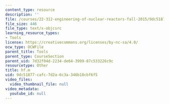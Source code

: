 ```yaml
---
content_type: resource
description: ''
file: /courses/22-312-engineering-of-nuclear-reactors-fall-2015/9dc51877cafc7d2a6c3a346b18cbf6f5_hf.m
file_size: 446
file_type: text/x-objcsrc
learning_resource_types:
- Tools
license: https://creativecommons.org/licenses/by-nc-sa/4.0/
ocw_type: OCWFile
parent_title: Tools
parent_type: CourseSection
parent_uid: 7d32f04d-2234-de64-3999-87c533226c9c
resourcetype: Other
title: hf.m
uid: 9dc51877-cafc-7d2a-6c3a-346b18cbf6f5
video_files:
  video_thumbnail_file: null
video_metadata:
  youtube_id: null
---
```

